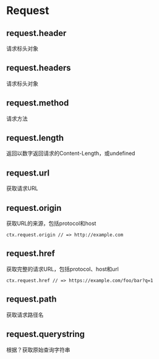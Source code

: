 # Request

## request.header

请求标头对象

## request.headers

请求标头对象

## request.method

请求方法

## request.length

返回以数字返回请求的Content-Length，或undefined

## request.url

获取请求URL

## request.origin

获取URL的来源，包括protocol和host

```
ctx.request.origin // => http://example.com
```

## request.href

获取完整的请求URL，包括protocol、host和url

```
ctx.request.href // => https://example.com/foo/bar?q=1
```

## request.path

获取请求路径名

## request.querystring

根据？获取原始查询字符串
